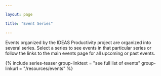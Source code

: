 ```yaml
---

layout: page

title: "Event Series"

---
```


Events organized by the IDEAS Productivity project are organized into several series.  Select a series to see events in that particular series or follow the links to the main events page for all upcoming or past events.

{% include series-teaser
	group-linktext = "see full list of events"
	group-linkurl = "/resources/events"
%}
